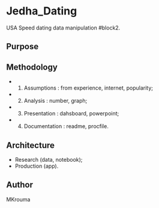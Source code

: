 # Jedha_Dating
USA Speed dating data manipulation #block2.

## Purpose


## Methodology
- 1. Assumptions : from experience, internet, popularity;
- 2. Analysis : number, graph;
- 3. Presentation : dahsboard, powerpoint;
- 4. Documentation : readme, procfile.

## Architecture
- Research (data, notebook);
- Production (app).

## Author
MKrouma
